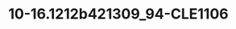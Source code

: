 ---
title: 10-16.1212b421309_94-CLE1106
image: 10-16.1212b421309_94-CLE1106.jpg
brand: sposo
layout: vestito
---
